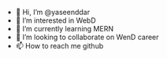 - 👋 Hi, I’m @yaseenddar
- 👀 I’m interested in WebD
- 🌱 I’m currently learning MERN
- 💞️ I’m looking to collaborate on WenD career
- 📫 How to reach me github

<!---
yaseenddar/yaseenddar is a ✨ special ✨ repository because its `README.md` (this file) appears on your GitHub profile.
You can click the Preview link to take a look at your changes.
--->
